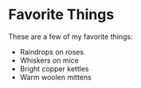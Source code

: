 # Favorite Things

These are a few of my favorite things:

- Raindrops on roses
- Whiskers on mice
- Bright copper kettles
- Warm woolen mittens
